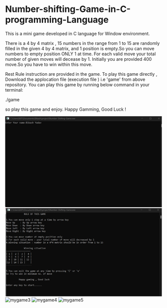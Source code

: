 # Number-shifting-Game-in-C-programming-Language
This is a mini game developed in C language for Window environment.

There is a 4 by 4 matrix , 15 numbers in the range from 1 to 15 are randomly filled in the given 4 by 4 matrix, and 1 position is empty.So you can move numbers to empty position ONLY 1 at time. For each valid move your total number of given moves will decease by 1. Initially you are provided 400 move.So you have to win within this move.

Rest Rule instruction are provided in the game. To play this game directly ,
Download the applocation file (execution file ) i.e 'game' from above repository. 
You can play this game by running below command in your terminal: 

./game

so play this game and enjoy. Happy Gamming, Good Luck !


![mygame1](https://github.com/bikas-yadav/Number-Shift_Game/blob/main/img1.jpg)
![mygame2](https://github.com/bikas-yadav/Number-Shift_Game/blob/main/img2.jpg)
![mygame3](https://user-images.githubusercontent.com/26687042/44631323-de4bf880-a987-11e8-8da9-2f534346de16.png)
![mygame4](https://user-images.githubusercontent.com/26687042/44631359-2cf99280-a988-11e8-9cd0-2efc7554a377.png)
![mygame5](https://user-images.githubusercontent.com/26687042/44631360-308d1980-a988-11e8-8116-f1548402203b.png)


